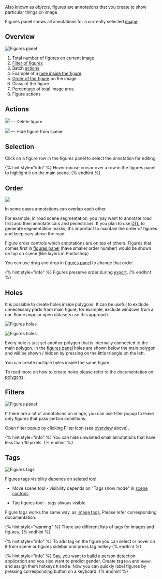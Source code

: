 Also known as *objects*, figures are annotations that you create to show particular things on image.

Figures panel shows all annotations for a currently selected [image](images.md).

## Overview

![Figures panel](../../assets/legacy/annotation/figures.png)

1. Total number of figures on current image
2. [Filter of figures](#filters)
3. Batch [actions](#actions)
4. Example of a [hole inside the figure](#holes)
5. [Order of the figure](#order) on the image
6. Class of the figure
7. Percentage of total image area
8. Figure actions

## Actions

![](../../assets/legacy/annotation/delete.png) — Delete figure



![](../../assets/legacy/annotation/hide.png) — Hide figure from scene

## Selection

Click on a figure row in the figures panel to select the annotation for editing.

{% hint style="info" %}
Hover mouse cursor over a row in the figures panel to highlight it on the main scene.
{% endhint %}

## Order

![](../../assets/legacy/annotation/order.gif)

In some cases annotations can overlap each other.

For example, in road scene segmentation, you may want to annotate road first and then annotate cars and pedestrians. If you plan to use [DTL](../../data-manipulation/dtl/index.md) to generate segmentation masks, it's important to maintain the order of figures and keep cars above the road.

Figure order controls which annotations are on top of others. Figures that comes first in [figures panel](#overview) (have smaller order number) would be shown on top on scene (like layers in Photoshop)

You can use drag and drop in [figures panel](#overview) to change that order.

{% hint style="info" %}
Figures preserve order during [export](../../data-organization/import-export.md).
{% endhint %}

## Holes

It is possible to create holes inside polygons. It can be useful to exclude unnecessary parts from main figure, for example, exclude windows from a car. Some popular open datasets use this approach.

![Figures holes](../../assets/legacy/annotation/hole-example.png)

![Figures holes](../../assets/legacy/annotation/hole-example2.png)

Every hole is just yet another polygon that is internally connected to the main polygon. In the [figures panel](#overview) holes are shown below the main polygon and will be shown / hidden by pressing on the little triangle on the left.

You can create multiple holes inside the same figure.

To read more on how to create holes please refer to the documentation on [polygons](instruments.md#polygon-tool).

## Filters

![Figures panel](../../assets/legacy/annotation/figures-filter.png)

If there are a lot of annotations on image, you can use filter popup to leave only figures that pass certain conditions.

Open filter popup by clicking Filter icon (see [overview](#overview) above).

{% hint style="info" %}
You can hide unwanted small annotations that have less than 10 pixels.
{% endhint %}

## Tags

![Figures tags](../../assets/legacy/annotation/figure-tags.png)

Figures tags visibility depends on seleted tool:

* Move scene tool - visibility depends on "Tags show mode" in [scene controls](scene.md#controls).

* Tag figures tool - tags always visible.

Figure tags works the same way, as [image tags](images.md#tags). Please refer corresponding documentation.

{% hint style="warning" %}
There are different lists of tags for images and figures.
{% endhint %}

{% hint style="info" %}
To add tag on the figure you can select or hover on it from scene or figures sidebar and press tag hotkey
{% endhint %}

{% hint style="info" %}
Say, you want to build a person detection application and you also want to predict gender. Create tag `Man` and `Women` and assign them hotkeys `M` and `W`. Now you can quickly label figures by pressing corresponding button on a keyboard.
{% endhint %}
